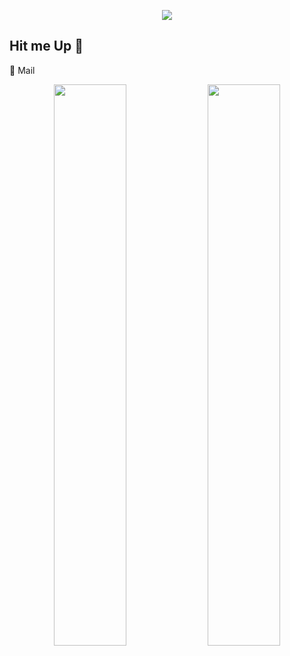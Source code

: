 
<p align="center">
  <img src="https://raw.githubusercontent.com/vandalsoul/vandalsoul/main/media/mee.gif" />
</p>

<h2>Hit me Up 🤙</h2>
📧 Mail

<p align="center">
  <img width="48%" src="https://github-readme-stats.vercel.app/api?username=vandalsoul&show_icons=true&theme=chartreuse-dark" />
  <img width="48%" src="https://github-readme-streak-stats.herokuapp.com/?user=vandalsoul&theme=chartreuse-dark" />
</p>

